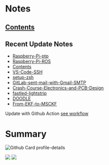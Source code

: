 <!--
**dino920135/dino920135** is a ✨ _special_ ✨ repository because its `README.md` (this file) appears on your GitHub profile.
-->
<!-- # About me -->
# Notes
## [Contents](https://dino920135.github.io/Notes/#/page/contents)
## Recent Update Notes
<!-- BLOG-POST-LIST:START -->
- [Raspberry-Pi-ptp](https://dino920135.github.io/Notes//#/page/Raspberry-Pi-ptp)
- [Raspberry-Pi-ROS](https://dino920135.github.io/Notes//#/page/Raspberry-Pi-ROS)
- [Contents](https://dino920135.github.io/Notes//#/page/Contents)
- [VS-Code-SSH](https://dino920135.github.io/Notes//#/page/VS-Code-SSH)
- [setup-zsh](https://dino920135.github.io/Notes//#/page/setup-zsh)
- [GitLab-sent-mail-with-Gmail-SMTP](https://dino920135.github.io/Notes//#/page/GitLab-sent-mail-with-Gmail-SMTP)
- [Crash-Course-Electronics-and-PCB-Design](https://dino920135.github.io/Notes//#/page/Crash-Course-Electronics-and-PCB-Design)
- [fastled-lightstrip](https://dino920135.github.io/Notes//#/page/fastled-lightstrip)
- [DOODLE](https://dino920135.github.io/Notes//#/page/DOODLE)
- [From-EKF-to-MSCKF](https://dino920135.github.io/Notes//#/page/From-EKF-to-MSCKF)
<!-- BLOG-POST-LIST:END -->

Update with Github Action [see workflow](https://github.com/dino920135/dino920135/tree/main/.github/workflows)

# Summary
![Github Card profile-details](http://github-profile-summary-cards.vercel.app/api/cards/profile-details?username=dino920135&theme=github_dark)

![](http://github-profile-summary-cards.vercel.app/api/cards/stats?username=dino920135&theme=github_dark) ![](http://github-profile-summary-cards.vercel.app/api/cards/repos-per-language?username=dino920135&theme=github_dark)
